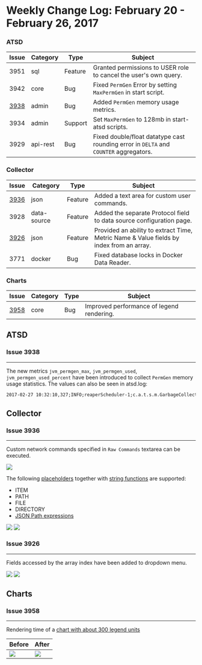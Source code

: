 Weekly Change Log: February 20 - February 26, 2017
==================================================

### ATSD

| Issue| Category    | Type    | Subject                                                                              |
|------|-------------|---------|--------------------------------------------------------------------------------------|
| 3951 | sql         | Feature | Granted permissions to USER role to cancel the user's own query.                             |
| 3942 | core        | Bug     | Fixed `PermGen` Error by setting `MaxPermGen` in start script.                                   |
| [3938](#issue-3938) | admin       | Bug     | Added `PermGen` memory usage metrics.                                     |
| 3934 | admin       | Support | Set `MaxPermGen` to 128mb in start-atsd scripts.                           |
| 3929 | api-rest    | Bug     | Fixed double/float datatype cast rounding error in `DELTA` and `COUNTER` aggregators. |

### Collector

| Issue| Category    | Type    | Subject                                                                              |
|------|-------------|---------|--------------------------------------------------------------------------------------|
| [3936](#issue-3936) | json        | Feature | Added a text area for custom user commands.                                    |
| 3928 | data-source | Feature | Added the separate Protocol field to data source configuration page. |
| [3926](#issue-3926) | json        | Feature | Provided an ability to extract Time, Metric Name & Value fields by index from an array. |
| 3771 | docker      | Bug     | Fixed database locks in Docker Data Reader.                                        |

### Charts

| Issue| Category    | Type    | Subject                                                                              |
|------|-------------|---------|--------------------------------------------------------------------------------------|
| [3958](#issue-3958) | core   | Bug | Improved performance of legend rendering.                                    |

## ATSD

### Issue 3938
--------------

The new metrics `jvm_permgen_max`, `jvm_permgen_used`, `jvm_permgen_used_percent` have been introduced to collect `PermGen` memory usage statistics.
The values can also be seen in atsd.log:

```txt
2017-02-27 10:32:10,327;INFO;reaperScheduler-1;c.a.t.s.m.GarbageCollectionPoller;Memory Pool="Code Cache" type="Non-heap memory": 9 mb, Memory Pool="PS Eden Space" type="Heap memory": 484 mb, Memory Pool="PS Survivor Space" type="Heap memory": 9 mb, Memory Pool="PS Old Gen" type="Heap memory": 103 mb, Memory Pool="PS Perm Gen" type="Non-heap memory": 63 mb
```

## Collector

### Issue 3936
--------------

Custom network commands specified in `Raw Commands` textarea can be executed.

![](Images/Figure_01.png)

The following [placeholders](https://github.com/axibase/axibase-collector/blob/master/jobs/json.md#placeholders) together with [string functions](https://github.com/axibase/axibase-collector/blob/master/jobs/placeholders.md#string-functions) are supported:
* ITEM
* PATH
* FILE
* DIRECTORY
* [JSON Path expressions](https://github.com/jayway/JsonPath#operators)

![](Images/Figure_02.png)
![](Images/Figure_03.png)

### Issue 3926
--------------

Fields accessed by the array index have been added to dropdown menu.

![](Images/Figure_04.png)
![](Images/Figure_05.png)

## Charts

### Issue 3958
--------------

Rendering time of a [chart with about 300 legend units](https://apps.axibase.com/chartlab/259e3907)

| Before | After |
|--------|-------|
|![](Images/Figure_06.png) | ![](Images/Figure_07.png) |
